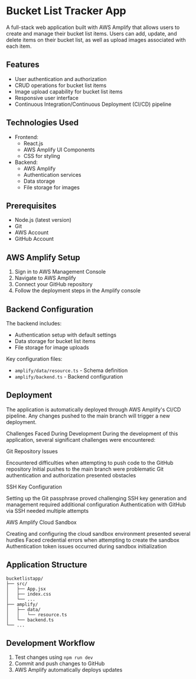 # Bucket List Tracker App

A full-stack web application built with AWS Amplify that allows users to create and manage their bucket list items. Users can add, update, and delete items on their bucket list, as well as upload images associated with each item.

## Features

- User authentication and authorization
- CRUD operations for bucket list items
- Image upload capability for bucket list items
- Responsive user interface
- Continuous Integration/Continuous Deployment (CI/CD) pipeline

## Technologies Used

- Frontend:
  - React.js
  - AWS Amplify UI Components
  - CSS for styling
- Backend:
  - AWS Amplify
  - Authentication services
  - Data storage
  - File storage for images

## Prerequisites

- Node.js (latest version)
- Git
- AWS Account
- GitHub Account


## AWS Amplify Setup

1. Sign in to AWS Management Console
2. Navigate to AWS Amplify
3. Connect your GitHub repository
4. Follow the deployment steps in the Amplify console

## Backend Configuration

The backend includes:
- Authentication setup with default settings
- Data storage for bucket list items
- File storage for image uploads

Key configuration files:
- `amplify/data/resource.ts` - Schema definition
- `amplify/backend.ts` - Backend configuration

## Deployment

The application is automatically deployed through AWS Amplify's CI/CD pipeline. Any changes pushed to the main branch will trigger a new deployment.

Challenges Faced During Development
During the development of this application, several significant challenges were encountered:

Git Repository Issues

Encountered difficulties when attempting to push code to the GitHub repository
Initial pushes to the main branch were problematic
Git authentication and authorization presented obstacles


SSH Key Configuration

Setting up the Git passphrase proved challenging
SSH key generation and management required additional configuration
Authentication with GitHub via SSH needed multiple attempts


AWS Amplify Cloud Sandbox

Creating and configuring the cloud sandbox environment presented several hurdles
Faced credential errors when attempting to create the sandbox
Authentication token issues occurred during sandbox initialization

## Application Structure

```
bucketlistapp/
├── src/
│   ├── App.jsx
│   ├── index.css
│   └── ...
├── amplify/
│   ├── data/
│   │   └── resource.ts
│   └── backend.ts
└── ...
```

## Development Workflow

1. Test changes using `npm run dev`
2. Commit and push changes to GitHub
3. AWS Amplify automatically deploys updates
